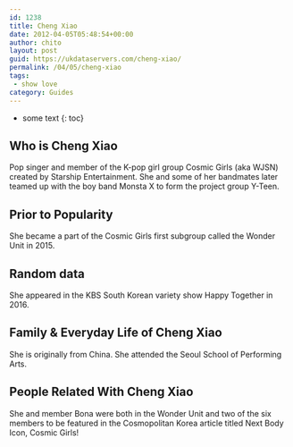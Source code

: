 ```yaml
---
id: 1238
title: Cheng Xiao
date: 2012-04-05T05:48:54+00:00
author: chito
layout: post
guid: https://ukdataservers.com/cheng-xiao/
permalink: /04/05/cheng-xiao
tags:
 - show love
category: Guides
---
```


* some text
{: toc}


## Who is  Cheng Xiao
                  
                  
                  
Pop singer and member of the K-pop girl group Cosmic Girls (aka WJSN) created by Starship Entertainment. She and some of her bandmates later teamed up with the boy band Monsta X to form the project group Y-Teen.
                  
                
                
                
## Prior to Popularity 
                  
                  
                  
She became a part of the Cosmic Girls first subgroup called the Wonder Unit in 2015.
                  
                
                
                
## Random data 
                  
                  
                  
She appeared in the KBS South Korean variety show Happy Together in 2016.
                  
                
                
                
## Family & Everyday Life of Cheng Xiao
                  
                  
                  
She is originally from China. She attended the Seoul School of Performing Arts.
                  
                
                
                
## People Related With  Cheng Xiao
                  
                  
                  
She and member Bona were both in the Wonder Unit and two of the six members to be featured in the Cosmopolitan Korea article titled Next Body Icon, Cosmic Girls!
                  
                
              
            
          
          
          
    
    
  
